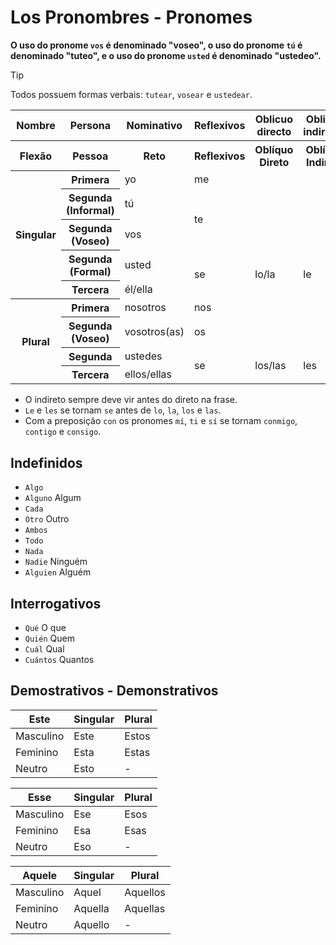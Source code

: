 # Los Pronombres - Pronomes

**O uso do pronome `vos` é denominado "voseo", o uso do pronome `tú` é denominado "tuteo", e o uso do pronome `usted` é denominado "ustedeo".**

> [!TIP]
> Todos possuem formas verbais: `tutear`, `vosear` e `ustedear`.

<table>
    <thead>
        <tr>
            <th>Nombre</th>
            <th>Persona</th>
            <th>Nominativo</th>
            <th>Reflexivos</th>
            <th>Oblicuo directo</th>
            <th>Oblicuo indirecto</th>
            <th>Preposicionales</th>
            <th>Adjectivos Posesivos</th>
            <th>Posesivos</th>
        </tr>
    </thead>
    <tr>
        <th>Flexão</th>
        <th>Pessoa</th>
        <th>Reto</th>
        <th>Reflexivos</th>
        <th>Oblíquo Direto</th>
        <th>Oblíquo Indireto</th>
        <th>Preposionais</th>
        <th>Adjetivos Possessivos</th>
        <th>Possessivos</th>
    </tr>
    <tr>
        <th rowspan="5">Singular</th>
        <th>Primera</th>
        <td>yo</td>
        <td colspan="3">me</td>
        <td>mí</td>
        <td>mi(s)</td>
        <td>mío(s)/mía(s)</td>
    </tr>
    <tr>
        <th>Segunda (Informal)</th>
        <td>tú</td>
        <td rowspan="2" colspan="3">te</td>
        <td>ti</td>
        <td rowspan="2">tu(s)</td>
        <td rowspan="2">tuyo(s)/tuya(s)</td>
    </tr>
    <tr>
        <th>Segunda (Voseo)</th>
        <td>vos</td>
        <td>vos</td>
    </tr>
    <tr>
        <th>Segunda (Formal)</th>
        <td>usted</td>
        <td rowspan="2">se</td>
        <td rowspan="2">lo/la</td>
        <td rowspan="2">le</td>
        <td>usted/sí</td>
        <td rowspan="2">su(s)</td>
        <td rowspan="2">suyo(s)/suya(s)</td>
    </tr>
    <tr>
        <th>Tercera</th>
        <td>él/ella</td>
        <td>él/ella/sí</td>
    </tr>
    <tr>
        <th rowspan="4">Plural</th>
        <th>Primera</th>
        <td>nosotros</td>
        <td colspan="3">nos</td>
        <td>nosotros</td>
        <td colspan="2">nuestro(s)/nuestra(s)</td>
    </tr>
    <tr>
        <th>Segunda (Voseo)</th>
        <td>vosotros(as)</td>
        <td colspan="3">os</td>
        <td>vosotros(as)</td>
        <td colspan="2">vuestro(s)/vuestra(s)</td>
    </tr>
    <tr>
        <th>Segunda</th>
        <td>ustedes</td>
        <td rowspan="2">se</td>
        <td rowspan="2">los/las</td>
        <td rowspan="2">les</td>
        <td>ustedes/sí</td>
        <td rowspan="2">su(s)</td>
        <td rowspan="2">suyo(s)/suya(s)</td>
    </tr>
    <tr>
        <th>Tercera</th>
        <td>ellos/ellas</td>
        <td>ellos/ellas/sí</td>
    </tr>
</table>

-   O indireto sempre deve vir antes do direto na frase.
-   `Le` e `les` se tornam `se` antes de `lo`, `la`, `los` e `las`.
-   Com a preposição `con` os pronomes `mí`, `ti` e `sí` se tornam `conmigo`, `contigo` e `consigo`.

## Indefinidos

-   `Algo`
-   `Alguno` Algum
-   `Cada`
-   `Otro` Outro
-   `Ambos`
-   `Todo`
-   `Nada`
-   `Nadie` Ninguém
-   `Alguien` Alguém

## Interrogativos

-   `Qué` O que
-   `Quién` Quem
-   `Cuál` Qual
-   `Cuántos` Quantos

## Demostrativos - Demonstrativos

| Este      | Singular | Plural |
| --------- | -------- | ------ |
| Masculino | Este     | Estos  |
| Feminino  | Esta     | Estas  |
| Neutro    | Esto     | -      |

| Esse      | Singular | Plural |
| --------- | -------- | ------ |
| Masculino | Ese      | Esos   |
| Feminino  | Esa      | Esas   |
| Neutro    | Eso      | -      |

| Aquele    | Singular | Plural   |
| --------- | -------- | -------- |
| Masculino | Aquel    | Aquellos |
| Feminino  | Aquella  | Aquellas |
| Neutro    | Aquello  | -        |
